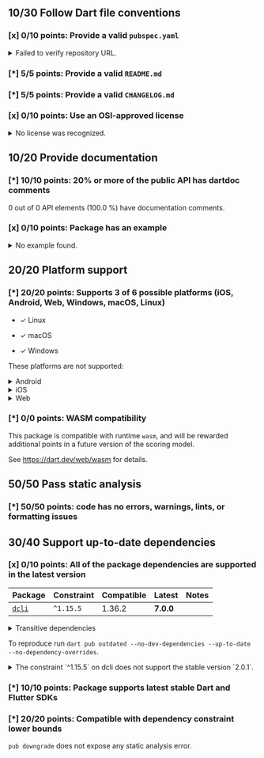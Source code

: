## 10/30 Follow Dart file conventions

### [x] 0/10 points: Provide a valid `pubspec.yaml`

<details>
<summary>
Failed to verify repository URL.
</summary>

Please provide a valid [`repository`](https://dart.dev/tools/pub/pubspec#repository) URL in `pubspec.yaml`, such that:

 * `repository` can be cloned,
 * a clone of the repository contains a `pubspec.yaml`, which:,
    * contains `name: onepub`,
    * contains a `version` property, and,
    * does not contain a `publish_to` property.

`pubspec.yaml` from the repository URL mismatch: expected `https://github.com/noojee/onepub.dev` but got `https://github.com/onepub-dev/onepub`.
</details>

### [*] 5/5 points: Provide a valid `README.md`

### [*] 5/5 points: Provide a valid `CHANGELOG.md`

### [x] 0/10 points: Use an OSI-approved license

<details>
<summary>
No license was recognized.
</summary>

Consider using an [OSI-approved license](https://opensource.org/licenses) in the `LICENSE` file to make it more accessible to the community.
</details>


## 10/20 Provide documentation

### [*] 10/10 points: 20% or more of the public API has dartdoc comments

0 out of 0 API elements (100.0 %) have documentation comments.

### [x] 0/10 points: Package has an example

<details>
<summary>
No example found.
</summary>

See [package layout](https://dart.dev/tools/pub/package-layout#examples) guidelines on how to add an example.
</details>


## 20/20 Platform support

### [*] 20/20 points: Supports 3 of 6 possible platforms (iOS, Android, Web, **Windows**, **macOS**, **Linux**)

* ✓ Linux

* ✓ macOS

* ✓ Windows


These platforms are not supported:

<details>
<summary>
Android
</summary>

Cannot assign Android automatically to a binary only package.
</details>

<details>
<summary>
iOS
</summary>

Cannot assign iOS automatically to a binary only package.
</details>

<details>
<summary>
Web
</summary>

Cannot assign Web automatically to a binary only package.
</details>

### [*] 0/0 points: WASM compatibility

This package is compatible with runtime `wasm`, and will be rewarded additional points in a future version of the scoring model.

See https://dart.dev/web/wasm for details.


## 50/50 Pass static analysis

### [*] 50/50 points: code has no errors, warnings, lints, or formatting issues


## 30/40 Support up-to-date dependencies

### [x] 0/10 points: All of the package dependencies are supported in the latest version

|Package|Constraint|Compatible|Latest|Notes|
|:-|:-|:-|:-|:-|
|[`dcli`]|`^1.15.5`|1.36.2|**7.0.0**||

<details><summary>Transitive dependencies</summary>

|Package|Constraint|Compatible|Latest|Notes|
|:-|:-|:-|:-|:-|
|[`archive`]|-|3.6.1|4.0.2||
|[`args`]|-|2.6.0|2.6.0||
|[`async`]|-|2.13.0|2.13.0||
|[`basic_utils`]|-|3.9.4|5.7.0||
|[`boolean_selector`]|-|2.1.2|2.1.2||
|[`characters`]|-|1.4.0|1.4.0||
|[`chunked_stream`]|-|1.4.2|1.4.2||
|[`circular_buffer`]|-|0.11.0|0.12.0||
|[`clock`]|-|1.1.2|1.1.2||
|[`collection`]|-|1.19.1|1.19.1||
|[`convert`]|-|3.1.2|3.1.2||
|[`crypto`]|-|3.0.6|3.0.6||
|[`csv`]|-|5.1.1|6.0.0||
|[`dart_console2`]|-|2.0.1|3.1.1|**Discontinued**|
|[`dcli_core`]|-|1.36.2|7.0.0||
|[`equatable`]|-|2.0.7|2.0.7||
|[`ffi`]|-|2.1.3|2.1.3||
|[`file`]|-|6.1.4|7.0.1||
|[`file_utils`]|-|1.0.1|1.0.1|**Discontinued**|
|[`functional_data`]|-|1.2.0|1.2.0||
|[`glob`]|-|2.1.3|2.1.3||
|[`globbing`]|-|1.0.0|1.0.0|**Discontinued**|
|[`http`]|-|0.13.6|1.3.0||
|[`http_parser`]|-|4.1.2|4.1.2||
|[`ini`]|-|2.1.0|2.1.0||
|[`intl`]|-|0.17.0|0.20.2||
|[`js`]|-|0.7.1|0.7.2|**Discontinued**|
|[`json2yaml`]|-|3.0.1|3.0.1||
|[`json_annotation`]|-|4.9.0|4.9.0||
|[`logging`]|-|1.3.0|1.3.0||
|[`matcher`]|-|0.12.17|0.12.17||
|[`meta`]|-|1.16.0|1.16.0||
|[`mime`]|-|1.0.6|2.0.0||
|[`path`]|-|1.9.1|1.9.1||
|[`pointycastle`]|-|3.9.1|3.9.1||
|[`posix`]|-|4.1.0|6.0.1||
|[`pub_semver`]|-|2.1.5|2.1.5||
|[`pubspec2`]|-|2.4.2|4.0.0|**Discontinued**|
|[`pubspec_lock`]|-|3.0.2|3.0.2||
|[`quiver`]|-|3.2.2|3.2.2||
|[`random_string`]|-|2.3.1|2.3.1||
|[`scope`]|-|3.0.0|5.1.0||
|[`settings_yaml`]|-|4.0.1|8.2.0||
|[`source_span`]|-|1.10.1|1.10.1||
|[`stack_trace`]|-|1.12.1|1.12.1||
|[`stacktrace_impl`]|-|2.3.0|2.3.0|**Discontinued**|
|[`stream_channel`]|-|2.1.4|2.1.4||
|[`string_scanner`]|-|1.4.1|1.4.1||
|[`sum_types`]|-|0.3.5|0.4.0||
|[`system_info2`]|-|2.0.4|4.0.0||
|[`term_glyph`]|-|1.2.2|1.2.2||
|[`test_api`]|-|0.7.4|0.7.4||
|[`typed_data`]|-|1.4.0|1.4.0||
|[`uuid`]|-|3.0.7|4.5.1||
|[`validators2`]|-|3.0.0|5.0.0||
|[`vin_decoder`]|-|0.2.1-nullsafety|0.2.1-nullsafety||
|[`win32`]|-|3.1.4|5.10.1||
|[`yaml`]|-|3.1.3|3.1.3||
</details>

To reproduce run `dart pub outdated --no-dev-dependencies --up-to-date --no-dependency-overrides`.

[`dcli`]: https://pub.dev/packages/dcli
[`archive`]: https://pub.dev/packages/archive
[`args`]: https://pub.dev/packages/args
[`async`]: https://pub.dev/packages/async
[`basic_utils`]: https://pub.dev/packages/basic_utils
[`boolean_selector`]: https://pub.dev/packages/boolean_selector
[`characters`]: https://pub.dev/packages/characters
[`chunked_stream`]: https://pub.dev/packages/chunked_stream
[`circular_buffer`]: https://pub.dev/packages/circular_buffer
[`clock`]: https://pub.dev/packages/clock
[`collection`]: https://pub.dev/packages/collection
[`convert`]: https://pub.dev/packages/convert
[`crypto`]: https://pub.dev/packages/crypto
[`csv`]: https://pub.dev/packages/csv
[`dart_console2`]: https://pub.dev/packages/dart_console2
[`dcli_core`]: https://pub.dev/packages/dcli_core
[`equatable`]: https://pub.dev/packages/equatable
[`ffi`]: https://pub.dev/packages/ffi
[`file`]: https://pub.dev/packages/file
[`file_utils`]: https://pub.dev/packages/file_utils
[`functional_data`]: https://pub.dev/packages/functional_data
[`glob`]: https://pub.dev/packages/glob
[`globbing`]: https://pub.dev/packages/globbing
[`http`]: https://pub.dev/packages/http
[`http_parser`]: https://pub.dev/packages/http_parser
[`ini`]: https://pub.dev/packages/ini
[`intl`]: https://pub.dev/packages/intl
[`js`]: https://pub.dev/packages/js
[`json2yaml`]: https://pub.dev/packages/json2yaml
[`json_annotation`]: https://pub.dev/packages/json_annotation
[`logging`]: https://pub.dev/packages/logging
[`matcher`]: https://pub.dev/packages/matcher
[`meta`]: https://pub.dev/packages/meta
[`mime`]: https://pub.dev/packages/mime
[`path`]: https://pub.dev/packages/path
[`pointycastle`]: https://pub.dev/packages/pointycastle
[`posix`]: https://pub.dev/packages/posix
[`pub_semver`]: https://pub.dev/packages/pub_semver
[`pubspec2`]: https://pub.dev/packages/pubspec2
[`pubspec_lock`]: https://pub.dev/packages/pubspec_lock
[`quiver`]: https://pub.dev/packages/quiver
[`random_string`]: https://pub.dev/packages/random_string
[`scope`]: https://pub.dev/packages/scope
[`settings_yaml`]: https://pub.dev/packages/settings_yaml
[`source_span`]: https://pub.dev/packages/source_span
[`stack_trace`]: https://pub.dev/packages/stack_trace
[`stacktrace_impl`]: https://pub.dev/packages/stacktrace_impl
[`stream_channel`]: https://pub.dev/packages/stream_channel
[`string_scanner`]: https://pub.dev/packages/string_scanner
[`sum_types`]: https://pub.dev/packages/sum_types
[`system_info2`]: https://pub.dev/packages/system_info2
[`term_glyph`]: https://pub.dev/packages/term_glyph
[`test_api`]: https://pub.dev/packages/test_api
[`typed_data`]: https://pub.dev/packages/typed_data
[`uuid`]: https://pub.dev/packages/uuid
[`validators2`]: https://pub.dev/packages/validators2
[`vin_decoder`]: https://pub.dev/packages/vin_decoder
[`win32`]: https://pub.dev/packages/win32
[`yaml`]: https://pub.dev/packages/yaml

<details>
<summary>
The constraint `^1.15.5` on dcli does not support the stable version `2.0.1`.
</summary>

Try running `dart pub upgrade --major-versions dcli` to update the constraint.
</details>

### [*] 10/10 points: Package supports latest stable Dart and Flutter SDKs

### [*] 20/20 points: Compatible with dependency constraint lower bounds

`pub downgrade` does not expose any static analysis error.
